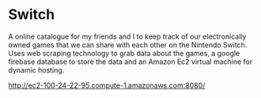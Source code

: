 # Switch

A online catalogue for my friends and I to keep track of our electronically owned games that we can share with each other on the Nintendo Switch. 
Uses web scraping technology to grab data about the games, a google firebase database to store the data and an Amazon Ec2 virtual machine for dynamic hosting.

http://ec2-100-24-22-95.compute-1.amazonaws.com:8080/

